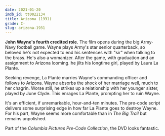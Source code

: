 ```yaml
---
date: 2021-01-20
imdb_id: tt0022134
title: Arizona (1931)
grade: C-
slug: arizona-1931
---
```


**John Wayne's fourth credited role.** The film opens during the big Army-Navy football game. Wayne plays Army's star senior quarterback, so beloved he's not expected to end his sentences with "sir" when talking to the brass. He's also a womanizer. After the game, with graduation and an assignment to Arizona looming. he jilts his longtime girl, played by Laura La Plante.

<!-- end -->

Seeking revenge, La Plante marries Wayne's commanding officer and follows to Arizona. Wayne absorbs the shock of her marriage well, much to her chagrin. Worse still, he strikes up a relationship with her younger sister, played by June Clyde. This enrages La Plante, prompting her to ruin Wayne.

It's an efficient, if unremarkable, hour-and-ten minutes. The pre-code script delivers some surprising edge in how far La Plante goes to destroy Wayne. For his part, Wayne seems more comfortable than in <span data-imdb-id="tt0020691">_The Big Trail_</a> but remains unpolished.

Part of the _Columbia Pictures Pre-Code Collection_, the DVD looks fantastic.

